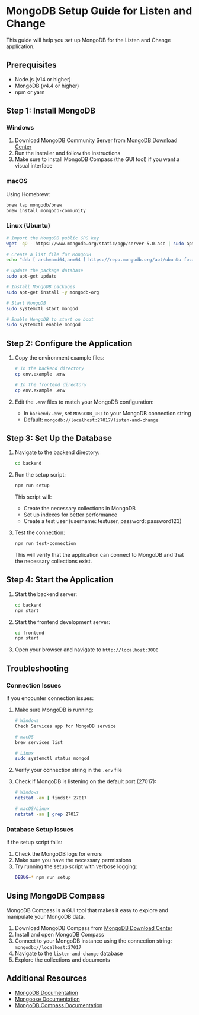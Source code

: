 # MongoDB Setup Guide for Listen and Change

This guide will help you set up MongoDB for the Listen and Change application.

## Prerequisites

- Node.js (v14 or higher)
- MongoDB (v4.4 or higher)
- npm or yarn

## Step 1: Install MongoDB

### Windows

1. Download MongoDB Community Server from [MongoDB Download Center](https://www.mongodb.com/try/download/community)
2. Run the installer and follow the instructions
3. Make sure to install MongoDB Compass (the GUI tool) if you want a visual interface

### macOS

Using Homebrew:
```bash
brew tap mongodb/brew
brew install mongodb-community
```

### Linux (Ubuntu)

```bash
# Import the MongoDB public GPG key
wget -qO - https://www.mongodb.org/static/pgp/server-5.0.asc | sudo apt-key add -

# Create a list file for MongoDB
echo "deb [ arch=amd64,arm64 ] https://repo.mongodb.org/apt/ubuntu focal/mongodb-org/5.0 multiverse" | sudo tee /etc/apt/sources.list.d/mongodb-org-5.0.list

# Update the package database
sudo apt-get update

# Install MongoDB packages
sudo apt-get install -y mongodb-org

# Start MongoDB
sudo systemctl start mongod

# Enable MongoDB to start on boot
sudo systemctl enable mongod
```

## Step 2: Configure the Application

1. Copy the environment example files:
   ```bash
   # In the backend directory
   cp env.example .env
   
   # In the frontend directory
   cp env.example .env
   ```

2. Edit the `.env` files to match your MongoDB configuration:
   - In `backend/.env`, set `MONGODB_URI` to your MongoDB connection string
   - Default: `mongodb://localhost:27017/listen-and-change`

## Step 3: Set Up the Database

1. Navigate to the backend directory:
   ```bash
   cd backend
   ```

2. Run the setup script:
   ```bash
   npm run setup
   ```

   This script will:
   - Create the necessary collections in MongoDB
   - Set up indexes for better performance
   - Create a test user (username: testuser, password: password123)

3. Test the connection:
   ```bash
   npm run test-connection
   ```

   This will verify that the application can connect to MongoDB and that the necessary collections exist.

## Step 4: Start the Application

1. Start the backend server:
   ```bash
   cd backend
   npm start
   ```

2. Start the frontend development server:
   ```bash
   cd frontend
   npm start
   ```

3. Open your browser and navigate to `http://localhost:3000`

## Troubleshooting

### Connection Issues

If you encounter connection issues:

1. Make sure MongoDB is running:
   ```bash
   # Windows
   Check Services app for MongoDB service
   
   # macOS
   brew services list
   
   # Linux
   sudo systemctl status mongod
   ```

2. Verify your connection string in the `.env` file

3. Check if MongoDB is listening on the default port (27017):
   ```bash
   # Windows
   netstat -an | findstr 27017
   
   # macOS/Linux
   netstat -an | grep 27017
   ```

### Database Setup Issues

If the setup script fails:

1. Check the MongoDB logs for errors
2. Make sure you have the necessary permissions
3. Try running the setup script with verbose logging:
   ```bash
   DEBUG=* npm run setup
   ```

## Using MongoDB Compass

MongoDB Compass is a GUI tool that makes it easy to explore and manipulate your MongoDB data.

1. Download MongoDB Compass from [MongoDB Download Center](https://www.mongodb.com/try/download/compass)
2. Install and open MongoDB Compass
3. Connect to your MongoDB instance using the connection string: `mongodb://localhost:27017`
4. Navigate to the `listen-and-change` database
5. Explore the collections and documents

## Additional Resources

- [MongoDB Documentation](https://docs.mongodb.com/)
- [Mongoose Documentation](https://mongoosejs.com/docs/)
- [MongoDB Compass Documentation](https://docs.mongodb.com/compass/) 